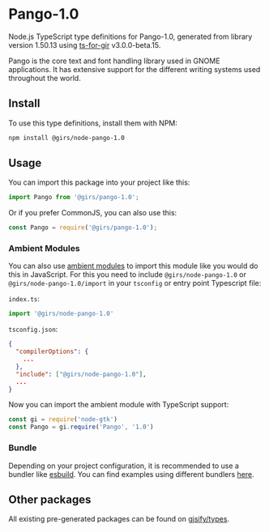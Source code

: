 
# Pango-1.0

Node.js TypeScript type definitions for Pango-1.0, generated from library version 1.50.13 using [ts-for-gir](https://github.com/gjsify/ts-for-gir) v3.0.0-beta.15.

Pango is the core text and font handling library used in GNOME applications. It has extensive support for the different writing systems used throughout the world.

## Install

To use this type definitions, install them with NPM:
```bash
npm install @girs/node-pango-1.0
```

## Usage

You can import this package into your project like this:
```ts
import Pango from '@girs/pango-1.0';
```

Or if you prefer CommonJS, you can also use this:
```ts
const Pango = require('@girs/pango-1.0');
```

### Ambient Modules

You can also use [ambient modules](https://github.com/gjsify/ts-for-gir/tree/main/packages/cli#ambient-modules) to import this module like you would do this in JavaScript.
For this you need to include `@girs/node-pango-1.0` or `@girs/node-pango-1.0/import` in your `tsconfig` or entry point Typescript file:

`index.ts`:
```ts
import '@girs/node-pango-1.0'
```

`tsconfig.json`:
```json
{
  "compilerOptions": {
    ...
  },
  "include": ["@girs/node-pango-1.0"],
  ...
}
```

Now you can import the ambient module with TypeScript support: 

```ts
const gi = require('node-gtk')
const Pango = gi.require('Pango', '1.0')
```



### Bundle

Depending on your project configuration, it is recommended to use a bundler like [esbuild](https://esbuild.github.io/). You can find examples using different bundlers [here](https://github.com/gjsify/ts-for-gir/tree/main/examples).

## Other packages

All existing pre-generated packages can be found on [gjsify/types](https://github.com/gjsify/types).

